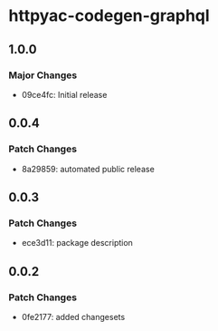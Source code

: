 # httpyac-codegen-graphql

## 1.0.0

### Major Changes

- 09ce4fc: Initial release

## 0.0.4

### Patch Changes

- 8a29859: automated public release

## 0.0.3

### Patch Changes

- ece3d11: package description

## 0.0.2

### Patch Changes

- 0fe2177: added changesets
